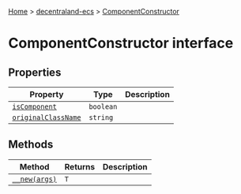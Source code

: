 [Home](./index) &gt; [decentraland-ecs](./decentraland-ecs.md) &gt; [ComponentConstructor](./decentraland-ecs.componentconstructor.md)

# ComponentConstructor interface

## Properties

|  Property | Type | Description |
|  --- | --- | --- |
|  [`isComponent`](./decentraland-ecs.componentconstructor.iscomponent.md) | `boolean` |  |
|  [`originalClassName`](./decentraland-ecs.componentconstructor.originalclassname.md) | `string` |  |

## Methods

|  Method | Returns | Description |
|  --- | --- | --- |
|  [`__new(args)`](./decentraland-ecs.componentconstructor.__new.md) | `T` |  |

